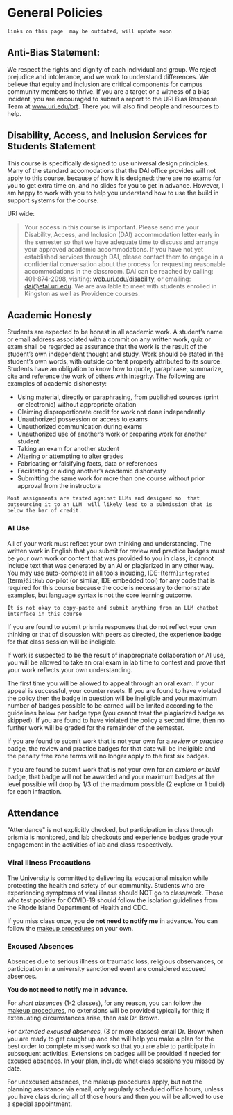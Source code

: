 # General Policies
```{warning}
links on this page  may be outdated, will update soon
```

## Anti-Bias  Statement:

We respect the rights and dignity of each individual and group. We reject prejudice and intolerance, and we work to understand differences. We believe that equity and inclusion are critical components for campus community members to thrive. If you are a target or a witness of a bias incident, you are encouraged to submit a report to the URI Bias Response Team at www.uri.edu/brt. There you will also find people and resources to help.



## Disability, Access, and Inclusion Services for Students Statement

This course is specifically designed to use universal design principles. Many of the standard accomodations that the DAI office provides will not apply to this course, because of how it is designed: there are no exams for you to get extra time on, and no slides for you to get in advance.  However, I am happy to work with you to help you understand how to use the build in support systems for the course.  

URI wide: 

> Your access in this course is important. Please send me your Disability, Access, and Inclusion (DAI) accommodation letter early in the semester so that we have adequate time to discuss and arrange your approved academic accommodations. If you have not yet established services through DAI, please contact them to engage in a confidential conversation about the process for requesting reasonable accommodations in the classroom. DAI can be reached by calling: 401-874-2098, visiting: [web.uri.edu/disability](http://web.uri.edu/disability), or emailing: dai@etal.uri.edu.  We are available to meet with students enrolled in Kingston as well as Providence courses.


## Academic Honesty

Students are expected to be honest in all academic work. A student’s name or email address associated with a commit on any written work, quiz or exam shall be regarded as assurance that the work is the result of the student’s own independent thought and study. Work should be stated in the student’s own words, with outside content properly attributed to its source.   Students have an obligation to know how to quote, paraphrase, summarize, cite and reference the work of others with integrity. The following are examples of academic dishonesty:


- Using material, directly or paraphrasing, from published sources (print or electronic) without appropriate citation
- Claiming disproportionate credit for work not done independently
- Unauthorized possession or access to exams
- Unauthorized communication during exams
- Unauthorized use of another’s work or preparing work for another student
- Taking an exam for another student
- Altering or attempting to alter grades
- Fabricating or falsifying facts, data or references
- Facilitating or aiding another’s academic dishonesty
- Submitting the same work for more than one course without prior approval from the instructors


```{tip}
Most assignments are tested against LLMs and designed so  that outsourcing it to an LLM  will likely lead to a submission that is below the bar of credit.  
```
### AI Use

All of your work must reflect your own thinking and understanding.  The written work in English that you submit for review and practice badges must be your own work or content that was provided to you in class, it cannot include text that was generated by an AI or plagiarized in any other way. You may use auto-complete in all tools incuding, IDE-{term}`integrated` {term}`GitHub` co-pilot (or similar, IDE embedded tool) for any code that is required for this course because the code is necessary to demonstrate examples, but language syntax is not the core learning outcome. 

```{important}
It is not okay to copy-paste and submit anything from an LLM chatbot interface in this course
```

If you are found to submit prismia responses that do not reflect your own thinking or that of discussion with peers as directed, the experience badge for that class session will be ineligible. 

If work is suspected to be the result of inappropriate collaboration or AI use, you will be allowed to take an oral exam in lab time to contest and prove that your work reflects your own understanding. 

The first time you will be allowed to appeal through an oral exam. If your appeal is successful, your counter resets. If you are found to have violated the policy then the badge in question will be ineligible and your maximum number of badges possible to be earned will be limited according to the guidelines below per badge type (you cannot treat the plagiarized badge as skipped). If you are found to have violated the policy a second time,
 then no further work will be graded for the remainder of the semester.

If you are found to submit work that is not your own for a *review or practice* badge, the review and practice badges for that date will be ineligible and the penalty free zone terms will no longer apply to the first six badges. 

If you are found to submit work that is not your own for an *explore or build*  badge, that badge will not be awarded and your maximum badges at the level possible will drop by 1/3 of the maximum possible (2 explore or 1 build) for each infraction. 

## Attendance 

"Attendance" is not explicitly checked, but participation in class through prismia is monitored, and lab checkouts and experience badges grade your engagement in the activities of lab and class respectively. 

### Viral Illness Precautions

The University is committed to delivering its educational mission while protecting the health and safety of our community. Students who are experiencing symptoms of viral illness should NOT go to class/work. Those who test positive for COVID-19 should follow the isolation guidelines from the Rhode Island Department of Health and CDC.


If you miss class once, you **do not need to notify me** in advance.  You can follow the [makeup procedures](expmakeup) on your own.

### Excused Absences

Absences due to serious illness or traumatic loss, religious observances, or participation in a university sanctioned event are considered excused absences. 

**You do not need to notify me in advance.** 

For *short absences* (1-2 classes), for any reason, you can follow the [makeup procedures](expmakeup), no extensions will be provided typically for this; if extenuating circumstances arise, then ask Dr. Brown.

For *extended excused absences*, (3 or more classes) email Dr. Brown when you are ready to get caught up and she will help you make a plan for the best order to complete missed work so that you are able to participate in subsequent activities. Extensions on badges will be provided if needed for excused absences. In your plan, include what class sessions you missed by date. 

For unexcused absences, the makeup procedures apply, but not the planning assistance via email, only regularly scheduled office hours, unless you have class during all of those hours and then you will be allowed to use a special appointment. 
